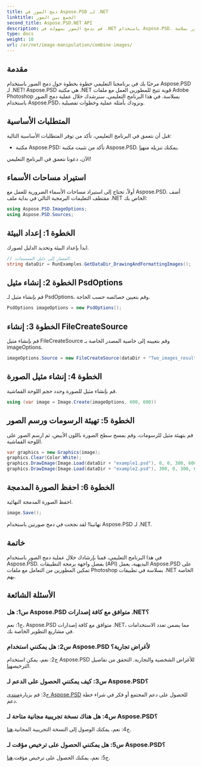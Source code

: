 ```yaml
---
title: دمج الصور في Aspose.PSD لـ .NET
linktitle: الجمع بين الصور
second_title: Aspose.PSD.NET API
description: قم بدمج الصور بسهولة في .NET باستخدام Aspose.PSD. اتبع برنامجنا التعليمي خطوة بخطوة لمعالجة الصور بسلاسة.
type: docs
weight: 10
url: /ar/net/image-manipulation/combine-images/
---
```

## مقدمة

مرحبًا بك في برنامجنا التعليمي خطوة بخطوة حول دمج الصور باستخدام Aspose.PSD لـ .NET! Aspose.PSD هي مكتبة .NET قوية تتيح للمطورين العمل مع ملفات Adobe Photoshop بسلاسة. في هذا البرنامج التعليمي، سنرشدك خلال عملية دمج الصور باستخدام Aspose.PSD، ونزودك بأمثلة عملية وخطوات تفصيلية.

## المتطلبات الأساسية

قبل أن نتعمق في البرنامج التعليمي، تأكد من توفر المتطلبات الأساسية التالية:

-  مكتبة Aspose.PSD: تأكد من تثبيت مكتبة Aspose.PSD. يمكنك تنزيله من[هنا](https://releases.aspose.com/psd/net/).

الآن، دعونا نتعمق في البرنامج التعليمي!

## استيراد مساحات الأسماء

أولاً، تحتاج إلى استيراد مساحات الأسماء الضرورية للعمل مع Aspose.PSD. أضف مقتطف التعليمات البرمجية التالي في بداية ملف .NET الخاص بك:

```csharp
using Aspose.PSD.ImageOptions;
using Aspose.PSD.Sources;
```

## الخطوة 1: إعداد البيئة

ابدأ بإعداد البيئة وتحديد الدليل لصورك.

```csharp
// المسار إلى دليل المستندات.
string dataDir = RunExamples.GetDataDir_DrawingAndFormattingImages();
```

## الخطوة 2: إنشاء مثيل PsdOptions

قم بإنشاء مثيل لـ PsdOptions، وقم بتعيين خصائصه حسب الحاجة.

```csharp
PsdOptions imageOptions = new PsdOptions();
```

## الخطوة 3: إنشاء FileCreateSource

قم بإنشاء مثيل FileCreateSource وقم بتعيينه إلى خاصية المصدر الخاصة بـ imageOptions.

```csharp
imageOptions.Source = new FileCreateSource(dataDir + "Two_images_result_out.psd", false);
```

## الخطوة 4: إنشاء مثيل الصورة

قم بإنشاء مثيل للصورة وحدد حجم اللوحة القماشية.

```csharp
using (var image = Image.Create(imageOptions, 600, 600))
```

## الخطوة 5: تهيئة الرسومات ورسم الصور

قم بتهيئة مثيل للرسومات، وقم بمسح سطح الصورة باللون الأبيض، ثم ارسم الصور على اللوحة القماشية.

```csharp
var graphics = new Graphics(image);
graphics.Clear(Color.White);
graphics.DrawImage(Image.Load(dataDir + "example1.psd"), 0, 0, 300, 600);
graphics.DrawImage(Image.Load(dataDir + "example2.psd"), 300, 0, 300, 600);
```

## الخطوة 6: احفظ الصورة المدمجة

احفظ الصورة المدمجة النهائية.

```csharp
image.Save();
```

تهانينا! لقد نجحت في دمج صورتين باستخدام Aspose.PSD لـ .NET.

## خاتمة

في هذا البرنامج التعليمي، قمنا بإرشادك خلال عملية دمج الصور باستخدام Aspose.PSD. بفضل واجهة برمجة التطبيقات (API) البديهية، يعمل Aspose.PSD على تمكين المطورين من التعامل مع ملفات Photoshop بسلاسة في تطبيقات .NET الخاصة بهم.

## الأسئلة الشائعة

### س1: هل Aspose.PSD متوافق مع كافة إصدارات .NET؟

ج1: نعم، Aspose.PSD متوافق مع كافة إصدارات .NET، مما يضمن تعدد الاستخدامات في مشاريع التطوير الخاصة بك.

### س2: هل يمكنني استخدام Aspose.PSD لأغراض تجارية؟

ج2: نعم، يمكن استخدام Aspose.PSD للأغراض الشخصية والتجارية. التحقق من تفاصيل الترخيص[هنا](https://purchase.aspose.com/buy).

### س3: كيف يمكنني الحصول على الدعم لـ Aspose.PSD؟

 ج3: قم بزيارة[منتدى Aspose.PSD](https://forum.aspose.com/c/psd/34) للحصول على دعم المجتمع أو فكر في شراء خطة دعم.

### س4: هل هناك نسخة تجريبية مجانية متاحة لـ Aspose.PSD؟

 ج4: نعم، يمكنك الوصول إلى النسخة التجريبية المجانية.[هنا](https://releases.aspose.com/).

### س5: هل يمكنني الحصول على ترخيص مؤقت لـ Aspose.PSD؟

ج5: نعم، يمكنك الحصول على ترخيص مؤقت.[هنا](https://purchase.aspose.com/temporary-license/).